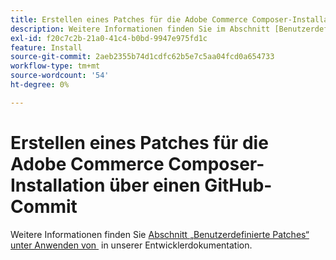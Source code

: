 ```yaml
---
title: Erstellen eines Patches für die Adobe Commerce Composer-Installation über einen GitHub-Commit
description: Weitere Informationen finden Sie im Abschnitt [Benutzerdefinierte Patches](https://experienceleague.adobe.com/de/docs/commerce-operations/upgrade-guide/patches/overview#custom-patches) in unserer Entwicklerdokumentation.
exl-id: f20c7c2b-21a0-41c4-b0bd-9947e975fd1c
feature: Install
source-git-commit: 2aeb2355b74d1cdfc62b5e7c5aa04fcd0a654733
workflow-type: tm+mt
source-wordcount: '54'
ht-degree: 0%

---
```


# Erstellen eines Patches für die Adobe Commerce Composer-Installation über einen GitHub-Commit

Weitere Informationen finden Sie [&#x200B; Abschnitt „Benutzerdefinierte Patches“ unter Anwenden von &#x200B;](https://experienceleague.adobe.com/de/docs/commerce-operations/upgrade-guide/patches/overview#custom-patches) in unserer Entwicklerdokumentation.
